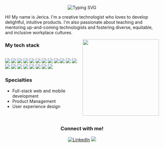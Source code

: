 <body>
  
<div style="position: relative">

  <p align="center">
    <img src="https://readme-typing-svg.herokuapp.com?font=Fira+Code&pause=1000&color=A27DF7&width=435&lines=Jerica+Huang" alt="Typing SVG" />
  </p>

Hi! My name is Jerica. I'm a creative technologist who loves to develop delightful, intuitive products. I'm also passionate about teaching and mentoring up-and-coming technologists and fostering diverse, equitable, and inclusive workplace cultures. 
  
  <img src="https://www.jericahuang.com/linkedinheadshot-sq.jpg" width=250 height=250 align="right"/>
  <p align="left">
      <h3> My tech stack </h3> </br>
      <img src="https://img.shields.io/badge/python-3670A0?style=for-the-badge&logo=python&logoColor=ffdd54" /> 
      <img src="https://img.shields.io/badge/html5-%23E34F26.svg?style=for-the-badge&logo=html5&logoColor=white" />
      <img src="https://img.shields.io/badge/css3-%231572B6.svg?style=for-the-badge&logo=css3&logoCo" />
      <img src="https://img.shields.io/badge/Sass-CC6699?style=for-the-badge&logo=sass&logoColor=white">
      <img src="https://img.shields.io/badge/javascript-%23323330.svg?style=for-the-badge&logo=javascript&logoColor=%23F7DF1E" /> 
      <img src="https://img.shields.io/badge/React-20232A?style=for-the-badge&logo=react&logoColor=61DAFB">
      <img src="https://img.shields.io/badge/TypeScript-007ACC?style=for-the-badge&logo=typescript&logoColor=white">
      <img src="https://img.shields.io/badge/Node.js-43853D?style=for-the-badge&logo=node.js&logoColor=white">
      <img src="https://img.shields.io/badge/jQuery-0769AD?style=for-the-badge&logo=jquery&logoColor=white">
      <img src="https://img.shields.io/badge/MongoDB-4EA94B?style=for-the-badge&logo=mongodb&logoColor=white">
      <img src="https://img.shields.io/badge/bootstrap-%23563D7C.svg?style=for-the-badge&logo=bootstrap&logoColor=white" />
      <img src="https://img.shields.io/badge/flask-%23000.svg?style=for-the-badge&logo=flask&logoColor=white" />
      <img src="https://img.shields.io/badge/Java-ED8B00?style=for-the-badge&logo=openjdk&logoColor=white">
      <img src="https://img.shields.io/badge/C%2B%2B-00599C?style=for-the-badge&logo=c%2B%2B&logoColor=white">
      <img src="https://img.shields.io/badge/Swift-FA7343?style=for-the-badge&logo=swift&logoColor=white">
      <img src="https://img.shields.io/badge/r-%23276DC3.svg?style=for-the-badge&logo=r&logoColor=white" /> 
      <img src="https://img.shields.io/badge/numpy-%23013243.svg?style=for-the-badge&logo=numpy&logoColor=white" /> 
      <img src="https://img.shields.io/badge/pandas-%23150458.svg?style=for-the-badge&logo=pandas&logoColor=white" />
      <img src="https://img.shields.io/badge/SQL-CC2927?style=for-the-badge&logo=sqlr&logoColor=white" />
      <img src="https://img.shields.io/badge/Jest-323330?style=for-the-badge&logo=Jest&logoColor=white">
   </p>
   <h3>Specialties</h3>
   <ul>
       <li>Full-stack web and mobile development</li>
       <li>Product Management</li>
       <li>User experience design</li>
   </ul>
      
</div> </br>

<div align="center">
<h3>Connect with me!</h3>

[<img target="_blank" src="https://img.icons8.com/bubbles/100/000000/linkedin.png" title="LinkedIn">](https://www.linkedin.com/in/jericahuang/)  [<img src="https://img.icons8.com/bubbles/100/null/web.png"/>](http://www.jericahuang.com) 
</div>
